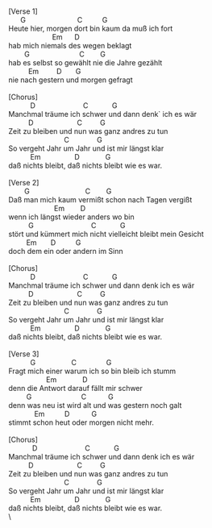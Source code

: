 \
[Verse&nbsp;1]\
&nbsp;&nbsp;&nbsp;&nbsp;&nbsp;&nbsp;G&nbsp;&nbsp;&nbsp;&nbsp;&nbsp;&nbsp;&nbsp;&nbsp;&nbsp;&nbsp;&nbsp;&nbsp;&nbsp;&nbsp;&nbsp;&nbsp;&nbsp;&nbsp;&nbsp;&nbsp;&nbsp;&nbsp;&nbsp;&nbsp;&nbsp;&nbsp;C&nbsp;&nbsp;&nbsp;&nbsp;&nbsp;&nbsp;&nbsp;&nbsp;&nbsp;&nbsp;G\
Heute&nbsp;hier,&nbsp;morgen&nbsp;dort&nbsp;bin&nbsp;kaum&nbsp;da&nbsp;muß&nbsp;ich&nbsp;fort\
&nbsp;&nbsp;&nbsp;&nbsp;&nbsp;&nbsp;&nbsp;&nbsp;&nbsp;&nbsp;&nbsp;&nbsp;&nbsp;&nbsp;&nbsp;&nbsp;&nbsp;&nbsp;&nbsp;&nbsp;&nbsp;&nbsp;Em&nbsp;&nbsp;&nbsp;&nbsp;&nbsp;&nbsp;D\
hab&nbsp;mich&nbsp;niemals&nbsp;des&nbsp;wegen&nbsp;beklagt\
&nbsp;&nbsp;&nbsp;&nbsp;&nbsp;&nbsp;&nbsp;&nbsp;G&nbsp;&nbsp;&nbsp;&nbsp;&nbsp;&nbsp;&nbsp;&nbsp;&nbsp;&nbsp;&nbsp;&nbsp;&nbsp;&nbsp;&nbsp;&nbsp;&nbsp;&nbsp;&nbsp;&nbsp;&nbsp;&nbsp;&nbsp;&nbsp;&nbsp;C&nbsp;&nbsp;&nbsp;&nbsp;&nbsp;&nbsp;&nbsp;&nbsp;G\
hab&nbsp;es&nbsp;selbst&nbsp;so&nbsp;gewählt&nbsp;nie&nbsp;die&nbsp;Jahre&nbsp;gezählt\
&nbsp;&nbsp;&nbsp;&nbsp;&nbsp;&nbsp;&nbsp;&nbsp;&nbsp;&nbsp;Em&nbsp;&nbsp;&nbsp;&nbsp;&nbsp;&nbsp;&nbsp;&nbsp;&nbsp;D&nbsp;&nbsp;&nbsp;&nbsp;&nbsp;&nbsp;&nbsp;G\
nie&nbsp;nach&nbsp;gestern&nbsp;und&nbsp;morgen&nbsp;gefragt\
\
[Chorus]\
&nbsp;&nbsp;&nbsp;&nbsp;&nbsp;&nbsp;&nbsp;&nbsp;&nbsp;&nbsp;&nbsp;D&nbsp;&nbsp;&nbsp;&nbsp;&nbsp;&nbsp;&nbsp;&nbsp;&nbsp;&nbsp;&nbsp;&nbsp;&nbsp;&nbsp;&nbsp;&nbsp;&nbsp;&nbsp;&nbsp;&nbsp;&nbsp;&nbsp;&nbsp;&nbsp;C&nbsp;&nbsp;&nbsp;&nbsp;&nbsp;&nbsp;&nbsp;&nbsp;&nbsp;&nbsp;&nbsp;&nbsp;G\
Manchmal&nbsp;träume&nbsp;ich&nbsp;schwer&nbsp;und&nbsp;dann&nbsp;denk`&nbsp;ich&nbsp;es&nbsp;wär\
&nbsp;&nbsp;&nbsp;&nbsp;&nbsp;&nbsp;&nbsp;&nbsp;&nbsp;&nbsp;D&nbsp;&nbsp;&nbsp;&nbsp;&nbsp;&nbsp;&nbsp;&nbsp;&nbsp;&nbsp;&nbsp;&nbsp;&nbsp;&nbsp;&nbsp;&nbsp;&nbsp;&nbsp;&nbsp;&nbsp;&nbsp;&nbsp;C&nbsp;&nbsp;&nbsp;&nbsp;&nbsp;&nbsp;&nbsp;&nbsp;&nbsp;G\
Zeit&nbsp;zu&nbsp;bleiben&nbsp;und&nbsp;nun&nbsp;was&nbsp;ganz&nbsp;andres&nbsp;zu&nbsp;tun\
&nbsp;&nbsp;&nbsp;&nbsp;&nbsp;&nbsp;&nbsp;&nbsp;&nbsp;&nbsp;&nbsp;&nbsp;&nbsp;&nbsp;&nbsp;&nbsp;&nbsp;&nbsp;&nbsp;&nbsp;&nbsp;&nbsp;&nbsp;&nbsp;&nbsp;&nbsp;&nbsp;&nbsp;C&nbsp;&nbsp;&nbsp;&nbsp;&nbsp;&nbsp;&nbsp;&nbsp;&nbsp;&nbsp;&nbsp;&nbsp;&nbsp;&nbsp;G\
So&nbsp;vergeht&nbsp;Jahr&nbsp;um&nbsp;Jahr&nbsp;und&nbsp;ist&nbsp;mir&nbsp;längst&nbsp;klar\
&nbsp;&nbsp;&nbsp;&nbsp;&nbsp;&nbsp;&nbsp;&nbsp;&nbsp;&nbsp;&nbsp;Em&nbsp;&nbsp;&nbsp;&nbsp;&nbsp;&nbsp;&nbsp;&nbsp;&nbsp;&nbsp;&nbsp;&nbsp;&nbsp;&nbsp;&nbsp;&nbsp;&nbsp;D&nbsp;&nbsp;&nbsp;&nbsp;&nbsp;&nbsp;&nbsp;&nbsp;&nbsp;&nbsp;&nbsp;&nbsp;&nbsp;G\
daß&nbsp;nichts&nbsp;bleibt,&nbsp;daß&nbsp;nichts&nbsp;bleibt&nbsp;wie&nbsp;es&nbsp;war.\
\
[Verse&nbsp;2]\
&nbsp;&nbsp;&nbsp;&nbsp;&nbsp;&nbsp;&nbsp;&nbsp;G&nbsp;&nbsp;&nbsp;&nbsp;&nbsp;&nbsp;&nbsp;&nbsp;&nbsp;&nbsp;&nbsp;&nbsp;&nbsp;&nbsp;&nbsp;&nbsp;&nbsp;&nbsp;&nbsp;&nbsp;&nbsp;&nbsp;&nbsp;&nbsp;&nbsp;&nbsp;&nbsp;&nbsp;C&nbsp;&nbsp;&nbsp;&nbsp;&nbsp;&nbsp;&nbsp;&nbsp;G\
Daß&nbsp;man&nbsp;mich&nbsp;kaum&nbsp;vermißt&nbsp;schon&nbsp;nach&nbsp;Tagen&nbsp;vergißt\
&nbsp;&nbsp;&nbsp;&nbsp;&nbsp;&nbsp;&nbsp;&nbsp;&nbsp;&nbsp;&nbsp;&nbsp;&nbsp;&nbsp;&nbsp;&nbsp;&nbsp;&nbsp;&nbsp;&nbsp;&nbsp;&nbsp;&nbsp;Em&nbsp;&nbsp;&nbsp;&nbsp;&nbsp;&nbsp;&nbsp;&nbsp;D\
wenn&nbsp;ich&nbsp;längst&nbsp;wieder&nbsp;anders&nbsp;wo&nbsp;bin\
&nbsp;&nbsp;&nbsp;&nbsp;&nbsp;&nbsp;&nbsp;&nbsp;&nbsp;&nbsp;G&nbsp;&nbsp;&nbsp;&nbsp;&nbsp;&nbsp;&nbsp;&nbsp;&nbsp;&nbsp;&nbsp;&nbsp;&nbsp;&nbsp;&nbsp;&nbsp;&nbsp;&nbsp;&nbsp;&nbsp;&nbsp;&nbsp;&nbsp;&nbsp;&nbsp;&nbsp;&nbsp;&nbsp;&nbsp;C&nbsp;&nbsp;&nbsp;&nbsp;&nbsp;&nbsp;&nbsp;&nbsp;&nbsp;&nbsp;&nbsp;&nbsp;G\
stört&nbsp;und&nbsp;kümmert&nbsp;mich&nbsp;nicht&nbsp;vielleicht&nbsp;bleibt&nbsp;mein&nbsp;Gesicht\
&nbsp;&nbsp;&nbsp;&nbsp;&nbsp;&nbsp;&nbsp;&nbsp;&nbsp;Em&nbsp;&nbsp;&nbsp;&nbsp;&nbsp;&nbsp;&nbsp;D&nbsp;&nbsp;&nbsp;&nbsp;&nbsp;&nbsp;&nbsp;&nbsp;&nbsp;&nbsp;G&nbsp;\
doch&nbsp;dem&nbsp;ein&nbsp;oder&nbsp;andern&nbsp;im&nbsp;Sinn\
\
[Chorus]\
&nbsp;&nbsp;&nbsp;&nbsp;&nbsp;&nbsp;&nbsp;&nbsp;&nbsp;&nbsp;&nbsp;D&nbsp;&nbsp;&nbsp;&nbsp;&nbsp;&nbsp;&nbsp;&nbsp;&nbsp;&nbsp;&nbsp;&nbsp;&nbsp;&nbsp;&nbsp;&nbsp;&nbsp;&nbsp;&nbsp;&nbsp;&nbsp;&nbsp;&nbsp;&nbsp;C&nbsp;&nbsp;&nbsp;&nbsp;&nbsp;&nbsp;&nbsp;&nbsp;&nbsp;&nbsp;&nbsp;&nbsp;G\
Manchmal&nbsp;träume&nbsp;ich&nbsp;schwer&nbsp;und&nbsp;dann&nbsp;denk&nbsp;ich&nbsp;es&nbsp;wär\
&nbsp;&nbsp;&nbsp;&nbsp;&nbsp;&nbsp;&nbsp;&nbsp;&nbsp;&nbsp;D&nbsp;&nbsp;&nbsp;&nbsp;&nbsp;&nbsp;&nbsp;&nbsp;&nbsp;&nbsp;&nbsp;&nbsp;&nbsp;&nbsp;&nbsp;&nbsp;&nbsp;&nbsp;&nbsp;&nbsp;&nbsp;&nbsp;C&nbsp;&nbsp;&nbsp;&nbsp;&nbsp;&nbsp;&nbsp;&nbsp;&nbsp;G\
Zeit&nbsp;zu&nbsp;bleiben&nbsp;und&nbsp;nun&nbsp;was&nbsp;ganz&nbsp;andres&nbsp;zu&nbsp;tun\
&nbsp;&nbsp;&nbsp;&nbsp;&nbsp;&nbsp;&nbsp;&nbsp;&nbsp;&nbsp;&nbsp;&nbsp;&nbsp;&nbsp;&nbsp;&nbsp;&nbsp;&nbsp;&nbsp;&nbsp;&nbsp;&nbsp;&nbsp;&nbsp;&nbsp;&nbsp;&nbsp;&nbsp;C&nbsp;&nbsp;&nbsp;&nbsp;&nbsp;&nbsp;&nbsp;&nbsp;&nbsp;&nbsp;&nbsp;&nbsp;&nbsp;&nbsp;G\
So&nbsp;vergeht&nbsp;Jahr&nbsp;um&nbsp;Jahr&nbsp;und&nbsp;ist&nbsp;mir&nbsp;längst&nbsp;klar\
&nbsp;&nbsp;&nbsp;&nbsp;&nbsp;&nbsp;&nbsp;&nbsp;&nbsp;&nbsp;&nbsp;Em&nbsp;&nbsp;&nbsp;&nbsp;&nbsp;&nbsp;&nbsp;&nbsp;&nbsp;&nbsp;&nbsp;&nbsp;&nbsp;&nbsp;&nbsp;&nbsp;&nbsp;D&nbsp;&nbsp;&nbsp;&nbsp;&nbsp;&nbsp;&nbsp;&nbsp;&nbsp;&nbsp;&nbsp;&nbsp;&nbsp;G\
daß&nbsp;nichts&nbsp;bleibt,&nbsp;daß&nbsp;nichts&nbsp;bleibt&nbsp;wie&nbsp;es&nbsp;war.\
\
[Verse&nbsp;3]\
&nbsp;&nbsp;&nbsp;&nbsp;&nbsp;&nbsp;&nbsp;&nbsp;&nbsp;&nbsp;&nbsp;G&nbsp;&nbsp;&nbsp;&nbsp;&nbsp;&nbsp;&nbsp;&nbsp;&nbsp;&nbsp;&nbsp;&nbsp;&nbsp;&nbsp;&nbsp;&nbsp;&nbsp;&nbsp;C&nbsp;&nbsp;&nbsp;&nbsp;&nbsp;&nbsp;&nbsp;&nbsp;&nbsp;&nbsp;&nbsp;&nbsp;&nbsp;&nbsp;&nbsp;G\
Fragt&nbsp;mich&nbsp;einer&nbsp;warum&nbsp;ich&nbsp;so&nbsp;bin&nbsp;bleib&nbsp;ich&nbsp;stumm\
&nbsp;&nbsp;&nbsp;&nbsp;&nbsp;&nbsp;&nbsp;&nbsp;&nbsp;&nbsp;&nbsp;&nbsp;&nbsp;&nbsp;&nbsp;&nbsp;&nbsp;&nbsp;&nbsp;Em&nbsp;&nbsp;&nbsp;&nbsp;&nbsp;&nbsp;&nbsp;&nbsp;&nbsp;&nbsp;&nbsp;&nbsp;&nbsp;D\
denn&nbsp;die&nbsp;Antwort&nbsp;darauf&nbsp;fällt&nbsp;mir&nbsp;schwer\
&nbsp;&nbsp;&nbsp;&nbsp;&nbsp;&nbsp;&nbsp;&nbsp;&nbsp;G&nbsp;&nbsp;&nbsp;&nbsp;&nbsp;&nbsp;&nbsp;&nbsp;&nbsp;&nbsp;&nbsp;&nbsp;&nbsp;&nbsp;&nbsp;&nbsp;&nbsp;&nbsp;&nbsp;&nbsp;&nbsp;&nbsp;&nbsp;&nbsp;&nbsp;C&nbsp;&nbsp;&nbsp;&nbsp;&nbsp;&nbsp;&nbsp;&nbsp;&nbsp;&nbsp;&nbsp;G\
denn&nbsp;was&nbsp;neu&nbsp;ist&nbsp;wird&nbsp;alt&nbsp;und&nbsp;was&nbsp;gestern&nbsp;noch&nbsp;galt\
&nbsp;&nbsp;&nbsp;&nbsp;&nbsp;&nbsp;&nbsp;&nbsp;&nbsp;&nbsp;&nbsp;&nbsp;&nbsp;Em&nbsp;&nbsp;&nbsp;&nbsp;&nbsp;&nbsp;&nbsp;&nbsp;&nbsp;&nbsp;D&nbsp;&nbsp;&nbsp;&nbsp;&nbsp;&nbsp;&nbsp;&nbsp;&nbsp;&nbsp;&nbsp;G\
stimmt&nbsp;schon&nbsp;heut&nbsp;oder&nbsp;morgen&nbsp;nicht&nbsp;mehr.\
\
[Chorus]\
&nbsp;&nbsp;&nbsp;&nbsp;&nbsp;&nbsp;&nbsp;&nbsp;&nbsp;&nbsp;&nbsp;&nbsp;D&nbsp;&nbsp;&nbsp;&nbsp;&nbsp;&nbsp;&nbsp;&nbsp;&nbsp;&nbsp;&nbsp;&nbsp;&nbsp;&nbsp;&nbsp;&nbsp;&nbsp;&nbsp;&nbsp;&nbsp;&nbsp;&nbsp;&nbsp;&nbsp;C&nbsp;&nbsp;&nbsp;&nbsp;&nbsp;&nbsp;&nbsp;&nbsp;&nbsp;&nbsp;&nbsp;&nbsp;G\
Manchmal&nbsp;träume&nbsp;ich&nbsp;schwer&nbsp;und&nbsp;dann&nbsp;denk&nbsp;ich&nbsp;es&nbsp;wär\
&nbsp;&nbsp;&nbsp;&nbsp;&nbsp;&nbsp;&nbsp;&nbsp;&nbsp;&nbsp;D&nbsp;&nbsp;&nbsp;&nbsp;&nbsp;&nbsp;&nbsp;&nbsp;&nbsp;&nbsp;&nbsp;&nbsp;&nbsp;&nbsp;&nbsp;&nbsp;&nbsp;&nbsp;&nbsp;&nbsp;&nbsp;&nbsp;C&nbsp;&nbsp;&nbsp;&nbsp;&nbsp;&nbsp;&nbsp;&nbsp;&nbsp;G\
Zeit&nbsp;zu&nbsp;bleiben&nbsp;und&nbsp;nun&nbsp;was&nbsp;ganz&nbsp;andres&nbsp;zu&nbsp;tun\
&nbsp;&nbsp;&nbsp;&nbsp;&nbsp;&nbsp;&nbsp;&nbsp;&nbsp;&nbsp;&nbsp;&nbsp;&nbsp;&nbsp;&nbsp;&nbsp;&nbsp;&nbsp;&nbsp;&nbsp;&nbsp;&nbsp;&nbsp;&nbsp;&nbsp;&nbsp;&nbsp;&nbsp;C&nbsp;&nbsp;&nbsp;&nbsp;&nbsp;&nbsp;&nbsp;&nbsp;&nbsp;&nbsp;&nbsp;&nbsp;&nbsp;&nbsp;G\
So&nbsp;vergeht&nbsp;Jahr&nbsp;um&nbsp;Jahr&nbsp;und&nbsp;ist&nbsp;mir&nbsp;längst&nbsp;klar\
&nbsp;&nbsp;&nbsp;&nbsp;&nbsp;&nbsp;&nbsp;&nbsp;&nbsp;&nbsp;&nbsp;Em&nbsp;&nbsp;&nbsp;&nbsp;&nbsp;&nbsp;&nbsp;&nbsp;&nbsp;&nbsp;&nbsp;&nbsp;&nbsp;&nbsp;&nbsp;&nbsp;&nbsp;D&nbsp;&nbsp;&nbsp;&nbsp;&nbsp;&nbsp;&nbsp;&nbsp;&nbsp;&nbsp;&nbsp;&nbsp;&nbsp;G\
daß&nbsp;nichts&nbsp;bleibt,&nbsp;daß&nbsp;nichts&nbsp;bleibt&nbsp;wie&nbsp;es&nbsp;war.\
\
